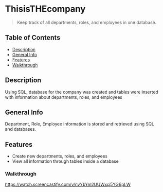 # ThisisTHEcompany

> Keep track of all departments, roles, and employees in one database.
## Table of Contents
* [Description](#Description)
* [General Info](#General-Info)
* [Features](#Features)
* [Walkthrough](#Walkthrough)
## Description
Using SQL, database for the company was created and tables were inserted with information about departments, roles, and employees
## General Info
Department, Role, Employee information is stored and retrieved using SQL and databases.
## Features
* Create new departments, roles, and employees
* View all information through tables inside a database
### Walkthrough
https://watch.screencastify.com/v/nvYbYm2UUWxcj5YG6pLW

